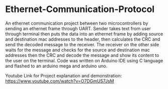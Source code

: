 # Ethernet-Communication-Protocol
An ethernet communication project between two microcontrollers by sending an ethernet frame through UART. Sender takes text from user through terminal then puts the data into an ethernet frame by adding source and destination mac addresses to the header, then calculates the CRC and send the decoded message to the receiver. The receiver on the other side waits for the message and checks for the source and destination mac addresses then the CRC and decode the message and show its content to the user on the terminal. Code was written on Arduino IDE using C language and flashed to an arduino mega and arduino uno.

Youtube Link for Project explanation and demonstration: https://www.youtube.com/watch?v=O7DGmUS7JsM
